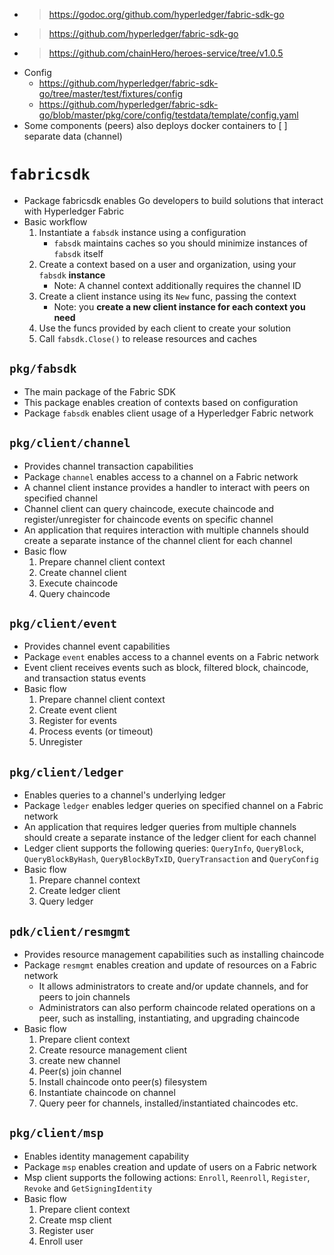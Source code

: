 - > https://godoc.org/github.com/hyperledger/fabric-sdk-go
- > https://github.com/hyperledger/fabric-sdk-go
- > https://github.com/chainHero/heroes-service/tree/v1.0.5
- Config
    - https://github.com/hyperledger/fabric-sdk-go/tree/master/test/fixtures/config
    - https://github.com/hyperledger/fabric-sdk-go/blob/master/pkg/core/config/testdata/template/config.yaml
- Some components (peers) also deploys docker containers to [ ] separate data (channel)
# `fabricsdk`
- Package fabricsdk enables Go developers to build solutions that interact with Hyperledger Fabric
- Basic workflow
    1. Instantiate a `fabsdk` instance using a configuration
        - `fabsdk` maintains caches so you should minimize instances of `fabsdk` itself
    2. Create a context based on a user and organization, using your `fabsdk` **instance**
        - Note: A channel context additionally requires the channel ID
    3. Create a client instance using its `New` func, passing the context
        - Note: you **create a new client instance for each context you need**
    4. Use the funcs provided by each client to create your solution
    5. Call `fabsdk.Close()` to release resources and caches
## `pkg/fabsdk`
- The main package of the Fabric SDK
- This package enables creation of contexts based on configuration
- Package `fabsdk` enables client usage of a Hyperledger Fabric network
## `pkg/client/channel`
- Provides channel transaction capabilities
- Package `channel` enables access to a channel on a Fabric network
- A channel client instance provides a handler to interact with peers on specified channel
- Channel client can query chaincode, execute chaincode and register/unregister for chaincode events on specific channel
- An application that requires interaction with multiple channels should create a separate instance of the channel client for each channel
- Basic flow
    1. Prepare channel client context
    2. Create channel client
    3. Execute chaincode
    4. Query chaincode
## `pkg/client/event`
- Provides channel event capabilities
- Package `event` enables access to a channel events on a Fabric network
- Event client receives events such as block, filtered block, chaincode, and transaction status events
- Basic flow
    1. Prepare channel client context
    2. Create event client
    3. Register for events
    4. Process events (or timeout)
    5. Unregister
## `pkg/client/ledger`
- Enables queries to a channel's underlying ledger
- Package `ledger` enables ledger queries on specified channel on a Fabric network
- An application that requires ledger queries from multiple channels should create a separate instance of the ledger client for each channel
- Ledger client supports the following queries: `QueryInfo`, `QueryBlock`, `QueryBlockByHash`, `QueryBlockByTxID`, `QueryTransaction` and `QueryConfig`
- Basic flow
    1. Prepare channel context
    2. Create ledger client
    3. Query ledger
## `pdk/client/resmgmt`
- Provides resource management capabilities such as installing chaincode
- Package `resmgmt` enables creation and update of resources on a Fabric network
    - It allows administrators to create and/or update channels, and for peers to join channels
    - Administrators can also perform chaincode related operations on a peer, such as installing, instantiating, and upgrading chaincode
- Basic flow
    1. Prepare client context
    2. Create resource management client
    3. create new channel
    4. Peer(s) join channel
    5. Install chaincode onto peer(s) filesystem
    6. Instantiate chaincode on channel
    7. Query peer for channels, installed/instantiated chaincodes etc.
## `pkg/client/msp`
- Enables identity management capability
- Package `msp` enables creation and update of users on a Fabric network
- Msp client supports the following actions: `Enroll`, `Reenroll`, `Register`, `Revoke` and `GetSigningIdentity`
- Basic flow
    1. Prepare client context
    2. Create msp client
    3. Register user
    4. Enroll user